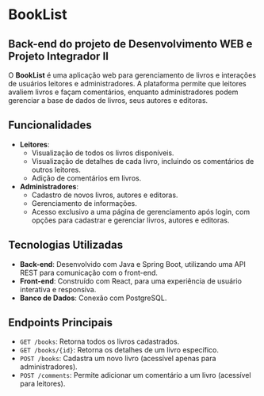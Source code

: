 <h1>BookList</h1>

<h2>Back-end do projeto de Desenvolvimento WEB e Projeto Integrador II</h2>

<p>O <strong>BookList</strong> é uma aplicação web para gerenciamento de livros e interações de usuários leitores e administradores. A plataforma permite que leitores avaliem livros e façam comentários, enquanto administradores podem gerenciar a base de dados de livros, seus autores e editoras.</p>

<h2>Funcionalidades</h2>

<ul>
  <li><strong>Leitores</strong>:
    <ul>
      <li>Visualização de todos os livros disponíveis.</li>
      <li>Visualização de detalhes de cada livro, incluindo os comentários de outros leitores.</li>
      <li>Adição de comentários em livros.</li>
    </ul>
  </li>
  <li><strong>Administradores</strong>:
    <ul>
      <li>Cadastro de novos livros, autores e editoras.</li>
      <li>Gerenciamento de informações.</li>
      <li>Acesso exclusivo a uma página de gerenciamento após login, com opções para cadastrar e gerenciar livros, autores e editoras.</li>
    </ul>
  </li>
</ul>

<h2>Tecnologias Utilizadas</h2>

<ul>
  <li><strong>Back-end</strong>: Desenvolvido com Java e Spring Boot, utilizando uma API REST para comunicação com o front-end.</li>
  <li><strong>Front-end</strong>: Construído com React, para uma experiência de usuário interativa e responsiva.</li>
  <li><strong>Banco de Dados</strong>: Conexão com PostgreSQL.</li>
</ul>

<h2>Endpoints Principais</h2>

<ul>
  <li><code>GET /books</code>: Retorna todos os livros cadastrados.</li>
  <li><code>GET /books/{id}</code>: Retorna os detalhes de um livro específico.</li>
  <li><code>POST /books</code>: Cadastra um novo livro (acessível apenas para administradores).</li>
  <li><code>POST /comments</code>: Permite adicionar um comentário a um livro (acessível para leitores).</li>
</ul>


